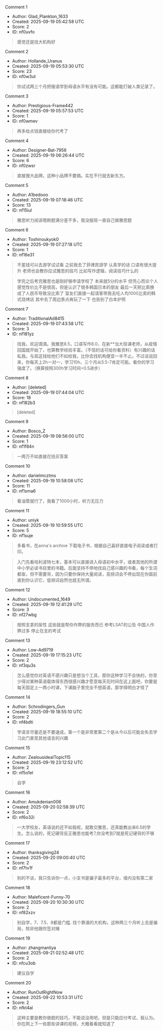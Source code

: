 Comment 1

- Author: Glad_Plankton_1633
- Created: 2025-09-19 05:42:58 UTC
- Score: 2
- ID: nf0uvfo

> 感觉还是找大机构好

Comment 2

- Author: Hollande_Uranus
- Created: 2025-09-19 05:53:30 UTC
- Score: 23
- ID: nf0w3ut

> 你试试两三个月把俄语学到母语水平有没有可能。这都能打破人类记录了。

Comment 3

- Author: Prestigious-Frame442
- Created: 2025-09-19 05:57:53 UTC
- Score: 1
- ID: nf0wmev

> 再多给点钱直接给你代考了

Comment 4

- Author: Designer-Bat-7956
- Created: 2025-09-19 06:26:44 UTC
- Score: 6
- ID: nf0zwsr

> 直接搜大品牌。这种小品牌不要搞。实在不行就去新东方。

Comment 5

- Author: A1bedooo
- Created: 2025-09-19 07:18:46 UTC
- Score: 13
- ID: nf15iul

> 雅思听力阅读嗯刷题满分差不多，我没报班一直自己做雅思题

Comment 6

- Author: Toshinoukyok0
- Created: 2025-09-19 07:27:18 UTC
- Score: 1
- ID: nf16e31

> 不差钱可以去游学试试看 之前我去了菲律宾游学 认真学的话 口语有很大提升 老师也会教你应试雅思的技巧 
> 比如写作逻辑，阅读技巧什么的

> 学完之后考完雅思也是刚好够申请学校了 本来就5分的水平
> 但凭心而论个人感觉性价比不是很高，但是认识了很多韩国日本的朋友 最后一天把比索换成了人民币导致没比索了 室友们直接一起请客带我去吃人均1000比索的韩式烧烤店
>  其中去了周边景点爽玩了一下 也告别了白本护照

Comment 7

- Author: TraditionalAd8415
- Created: 2025-09-19 07:43:58 UTC
- Score: 3
- ID: nf181yz

> 找我，欢迎滴滴。我雅思8.5，口语写作8.0，在新\*\*当大班课老师，从疫情回国就开始了，也算教学经验丰富。（不信的话可给你看资料）有兴趣的话私我。与其这钱给他们不如给我，比你去找机构便宜一半不止。不过话说回来，你每天上2h一对一，学习10h，三个月从5.5-7肯定可能。看你的学习强度了。（换算按照300h学习时间=0.5进步）

Comment 8

- Author: [deleted]
- Created: 2025-09-19 07:44:04 UTC
- Score: 18
- ID: nf182b3

> [deleted]

Comment 9

- Author: Bosco_Z
- Created: 2025-09-19 08:56:00 UTC
- Score: 1
- ID: nf1f84n

> 一两万不如直接花钱买答案

Comment 10

- Author: danielmcztms
- Created: 2025-09-19 10:58:08 UTC
- Score: 11
- ID: nf1sma6

> 看油管就行了，我看了1000小时，听力无压力

Comment 11

- Author: uniyk
- Created: 2025-09-19 10:59:55 UTC
- Score: 5
- ID: nf1suje

> 多看书，在anna's archive 下载电子书，根据自己喜好直接电子阅读或者打印。

> 入门先看哈利波特七本，基本可以直接进入母语初中水平，或者其他的所谓中小学必读书目里的书籍。后面坚持不停地找自己感兴趣的书看，每个生词都查，但不需要背，因为只要你保持大量阅读，高频词会不停出现在你面前直到你认识它，低频词自然也就无所谓。

Comment 12

- Author: Undocumented_1649
- Created: 2025-09-19 12:41:29 UTC
- Score: 3
- ID: nf27wbg

> 按照支拿的尿性 这些就是帮你作弊的服务而已 参考LSAT的公告 中国人作弊过多 停止在支的考试

Comment 13

- Author: Low-Ad9719
- Created: 2025-09-19 17:15:23 UTC
- Score: 2
- ID: nf3qu3s

> 怎么感觉你对英语不感兴趣只是想当个工具，那你这种学习不会快的，你至少得对某种英语载体得东西很感兴趣才愿意每天花时间在这上面吧，你要是每天固定上一两小时课，下课脑子里完全不想英语，那学得明白才怪了

Comment 14

- Author: Schrodingers_Gun
- Created: 2025-09-19 18:55:10 UTC
- Score: 2
- ID: nf4bdti

> 学语言尽量还是不要速成，第一个是非常累第二个是从今以后可能会失去学习此门甚至其他语言的兴趣

Comment 15

- Author: ZealousidealTopic115
- Created: 2025-09-19 23:12:52 UTC
- Score: 2
- ID: nf5o1el

> 自学

Comment 16

- Author: Amukdenian006
- Created: 2025-09-20 02:58:39 UTC
- Score: 2
- ID: nf6o32i

> 一大学校友，英语说的还不如我呢，就敢交雅思，还真能教出来6.5的学生。怎么说的，死记硬背反正雅思也能考7,你没考到7就是死记硬背的不够

Comment 17

- Author: thanksgiving24
- Created: 2025-09-20 09:00:40 UTC
- Score: 2
- ID: nf7tv1f

> 别的不谈，我只告诉你一点，小支书是骗子最多的平台，墙内没有第二家

Comment 18

- Author: Maleficent-Funny-70
- Created: 2025-09-20 10:30:30 UTC
- Score: 2
- ID: nf82xzv

> 别自学，7、7.5、8都是门槛. 找个靠谱的大机构，这种两三个月听上去是骗局，除非他跟你签对赌

Comment 19

- Author: zhangmanliya
- Created: 2025-09-21 02:52:48 UTC
- Score: 2
- ID: nfcu3ob

> 建议自学

Comment 20

- Author: RunOutRightNow
- Created: 2025-09-22 10:53:31 UTC
- Score: 2
- ID: nfkt4al

> 这种主要是教你做题的技巧，不能说没用吧，但是只能应付考试，我认为。你在网上下一些那些讲课的视频，大概看看就知道了
